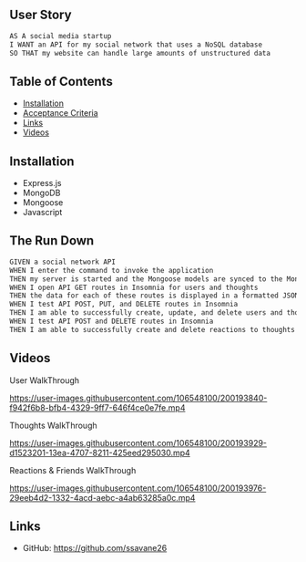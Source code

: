 
## User Story

```md
AS A social media startup
I WANT an API for my social network that uses a NoSQL database
SO THAT my website can handle large amounts of unstructured data
```

## Table of Contents

  - [Installation](#installation)
  - [Acceptance Criteria](#acceptance-criteria)
  - [Links](#links)
  - [Videos](#videos)

## Installation

* Express.js
* MongoDB
* Mongoose
* Javascript

## The Run Down

```md
GIVEN a social network API
WHEN I enter the command to invoke the application
THEN my server is started and the Mongoose models are synced to the MongoDB database
WHEN I open API GET routes in Insomnia for users and thoughts
THEN the data for each of these routes is displayed in a formatted JSON
WHEN I test API POST, PUT, and DELETE routes in Insomnia
THEN I am able to successfully create, update, and delete users and thoughts in my database
WHEN I test API POST and DELETE routes in Insomnia
THEN I am able to successfully create and delete reactions to thoughts and add and remove friends to a user’s friend list
```


## Videos

User WalkThrough

https://user-images.githubusercontent.com/106548100/200193840-f942f6b8-bfb4-4329-9ff7-646f4ce0e7fe.mp4

Thoughts WalkThrough

https://user-images.githubusercontent.com/106548100/200193929-d1523201-13ea-4707-8211-425eed295030.mp4

Reactions & Friends WalkThrough

https://user-images.githubusercontent.com/106548100/200193976-29eeb4d2-1332-4acd-aebc-a4ab63285a0c.mp4


## Links

* GitHub: https://github.com/ssavane26


